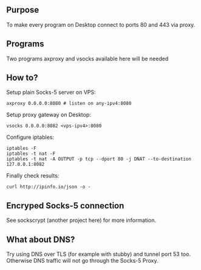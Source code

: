 Purpose
-------
To make every program on Desktop connect to ports 80 and 443 via proxy.

Programs
--------
Two programs axproxy and vsocks available here will be needed

How to?
-------
Setup plain Socks-5 server on VPS:
```
axproxy 0.0.0.0:8080 # listen on any-ipv4:8080
```
Setup proxy gateway on Desktop:
```
vsocks 0.0.0.0:8082 <vps-ipv4>:8080
```
Configure iptables:
```
iptables -F
iptables -t nat -F
iptables -t nat -A OUTPUT -p tcp --dport 80 -j DNAT --to-destination 127.0.0.1:8082
```
Finally check results:
```
curl http://ipinfo.io/json -o -
```

Encryped Socks-5 connection
---------------------------
See sockscrypt (another project here) for more information.

What about DNS?
---------------
Try using DNS over TLS (for example with stubby) and tunnel port 53 too.
Otherwise DNS traffic will not go through the Socks-5 Proxy.
